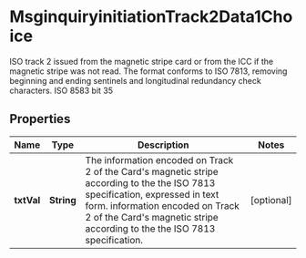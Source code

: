 

# MsginquiryinitiationTrack2Data1Choice

ISO track 2 issued from the magnetic stripe card or from the ICC if the magnetic stripe was not read. The format  conforms to ISO 7813, removing beginning and ending sentinels and longitudinal redundancy check characters.   ISO 8583 bit 35

## Properties

| Name | Type | Description | Notes |
|------------ | ------------- | ------------- | -------------|
|**txtVal** | **String** | The information encoded on Track 2 of the Card&#39;s magnetic stripe according to the the ISO 7813 specification, expressed in text form. information encoded on Track 2 of the Card&#39;s magnetic stripe according to the the ISO 7813 specification. |  [optional] |



